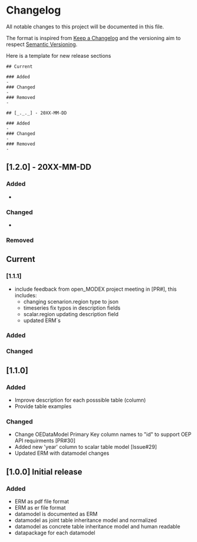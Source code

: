 # Changelog

All notable changes to this project will be documented in this file.

The format is inspired from [Keep a Changelog](http://keepachangelog.com/en/1.0.0/)
and the versioning aim to respect [Semantic Versioning](http://semver.org/spec/v2.0.0.html).

Here is a template for new release sections

```
## Current

### Added
-
### Changed
-
### Removed
-

## [_._._] - 20XX-MM-DD

### Added
-
### Changed
-
### Removed
-
```

## [1.2.0] - 20XX-MM-DD

### Added
-
### Changed
-
### Removed

## Current

### [1.1.1]
- include feedback from open_MODEX project meeting in [PR#], this includes:
    - changing scenarion.region type to json
    - timeseries fix typos in description fields
    - scalar.region updating description field
    - updated ERM´s

### Added

### Changed


## [1.1.0] 

### Added
- Improve description for each posssible table (column)
- Provide table examples 

### Changed
- Change OEDataModel Primary Key column names to "id" to support OEP API requirments [PR#30]
- Added new 'year' column to scalar table model [Issue#29]
- Updated ERM with datamodel changes 


## [1.0.0] Initial release

### Added
- ERM as pdf file format
- ERM as er file format
- datamodel is documented as ERM
- datamodel as joint table inheritance model and normalized 
- datamodel as concrete table inheritance model and human readable 
- datapackage for each datamodel 

